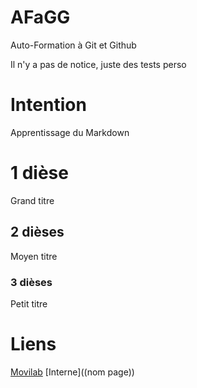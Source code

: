 # AFaGG
Auto-Formation à Git et Github

Il n'y a pas de notice, juste des tests perso

# Intention

Apprentissage du Markdown
# 1 dièse
Grand titre
## 2 dièses
Moyen titre
### 3 dièses
Petit titre

# Liens
[Movilab](http://movilab.org/)
[Interne]((nom page))

